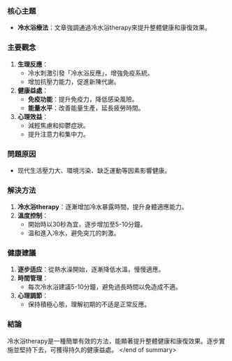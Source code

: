 <start of summary>

### 核心主題
- **冷水浴療法**：文章強調通過冷水浴therapy來提升整體健康和康復效果。

### 主要觀念
1. **生理反應**：
   - 冷水刺激引發「冷水浴反應」，增強免疫系統。
   - 增加抗壓力能力，促進新陳代謝。
2. **健康益處**：
   - **免疫功能**：提升免疫力，降低感染風險。
   - **能量水平**：改善能量生產，延長疲勞時間。
3. **心理效益**：
   - 減輕焦慮和抑鬱症狀。
   - 提升注意力和集中力。

### 問題原因
- 现代生活壓力大、環境污染、缺乏運動等因素影響健康。

### 解決方法
1. **冷水浴therapy**：逐漸增加冷水暴露時間，提升身體適應能力。
2. **溫度控制**：
   - 開始時以30秒為宜，逐步增加至5-10分鐘。
   - 温和進入冷水，避免突兀的刺激。

### 健康建議
1. **逐步适应**：從熱水澡開始，逐漸降低水溫，慢慢適應。
2. **時間管理**：
   - 每次冷水浴建議5-10分鐘，避免過長時間以免造成不適。
3. **心理調節**：
   - 保持積極心態，理解初期的不适是正常反應。

### 結論
冷水浴therapy是一種簡單有效的方法，能顯著提升整體健康和康復效果。逐步實施並堅持下去，可獲得持久的健康益處。
</end of summary>